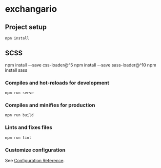 # exchangario

## Project setup
```
npm install
```
## SCSS

 npm install --save css-loader@^5
 npm install --save sass-loader@^10
 npm install sass
 
### Compiles and hot-reloads for development
```
npm run serve
```
### Compiles and minifies for production
```
npm run build
```

### Lints and fixes files
```
npm run lint
```

### Customize configuration
See [Configuration Reference](https://cli.vuejs.org/config/).
